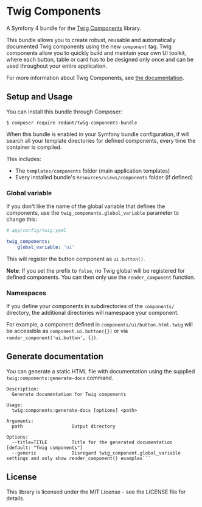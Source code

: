 # Twig Components

A Symfony 4 bundle for the [Twig Components](https://github.com/redantnl/twig-components) library.

This bundle allows you to create robust, reusable and automatically documented
Twig components using the new `component` tag. Twig components allow you to quickly
build and maintain your own UI toolkit, where each button, table or card has to be
designed only once and can be used throughout your entire application.

For more information about Twig Components, see [the documentation](https://github.com/redantnl/twig-components/blob/master/README.md).

## Setup and Usage

You can install this bundle through Composer:

```console
$ composer require redant/twig-components-bundle
```

When this bundle is enabled in your Symfony bundle configuration, if will search
all your template directories for defined components, every time the container is
compiled.

This includes:
- The `templates/components` folder (main application templates)
- Every installed bundle's `Resources/views/components` folder (if defined)

### Global variable

If you don't like the name of the global variable that defines the components,
use the `twig_components.global_variable` parameter to change this:

```yaml
# app/config/twig.yaml

twig_components:
    global_variable: 'ui'
```

This will register the button component as `ui.button()`.

**Note**: If you set the prefix to `false`, no Twig global will be registered for
defined components. You can then only use the `render_component` function.

### Namespaces

If you define your components in subdirectories of the `components/` directory, the
additional directories will namespace your component.

For example, a component defined in `components/ui/button.html.twig`
will be accessible as `component.ui.button({})` or via
`render_component('ui.button', {})`.

## Generate documentation

You can generate a static HTML file with documentation using the supplied
`twig:components:generate-docs` command. 

```console
Description:
  Generate documentation for Twig components

Usage:
  twig:components:generate-docs [options] <path>

Arguments:
  path                  Output directory

Options:
  --title=TITLE         Title for the generated documentation [default: "Twig components"]
  --generic             Disregard twig_component.global_variable settings and only show render_component() examples```
```

## License

This library is licensed under the MIT License - see the LICENSE file for details.